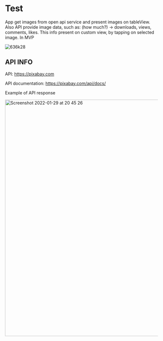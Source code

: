 # Test


App get images from open api service and present images on tableView. Also API provide image data, such as: (how much?) -> downloads, views, comments, likes. This info present on custom view, by tapping on selected image. In MVP 

![636k28](https://user-images.githubusercontent.com/90447243/151671938-7e6a28ce-93ba-440d-8c2c-51e9d745cf0f.gif)


## API INFO

API: https://pixabay.com

API documentation: https://pixabay.com/api/docs/

Example of API response

<img width="778" alt="Screenshot 2022-01-29 at 20 45 26" src="https://user-images.githubusercontent.com/90447243/151671961-f7bbe4b3-10b6-4672-8d80-c6cbc9a2d1db.png">

